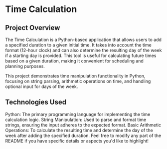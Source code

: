 # Time Calculation

## Project Overview

The Time Calculation is a Python-based application that allows users to add a specified duration to a given initial time. It takes into account the time format (12-hour clock) and can also determine the resulting day of the week if a starting day is provided. This tool is useful for calculating future times based on a given duration, making it convenient for scheduling and planning purposes.

This project demonstrates time manipulation functionality in Python, focusing on string parsing, arithmetic operations on time, and handling optional input for days of the week.

## Technologies Used
Python: The primary programming language for implementing the time calculation logic.
String Manipulation: Used to parse and format time strings, ensuring the input adheres to the expected format.
Basic Arithmetic Operations: To calculate the resulting time and determine the day of the week after adding the specified duration.
Feel free to modify any part of the README if you have specific details or aspects you'd like to highlight!